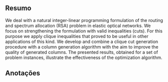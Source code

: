 ## Resumo

We deal with a natural integer-linear programming formulation of the routing and spectrum allocation (RSA) problem in elastic optical networks. We focus on strengthening the formulation with valid inequalities (cuts). For this purpose we apply clique inequalities that proved to be useful in other applications of this kind. We develop and combine a clique cut generation procedure with a column generation algorithm with the aim to improve the quality of generated columns. The presented results, obtained for a set of problem instances, illustrate the effectiveness of the optimization algorithm.


## Anotações

